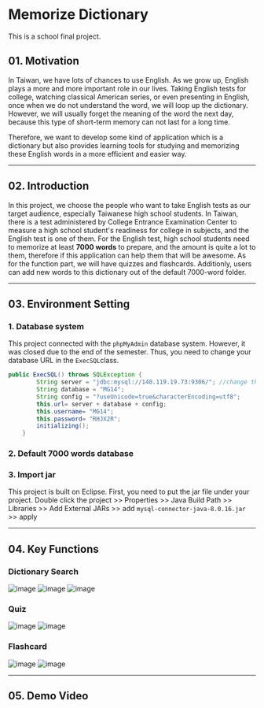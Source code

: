 # Memorize Dictionary
This is a school final project.

## 01. Motivation
In Taiwan, we have lots of chances to use English. As we grow up, English plays a more and more important role in our lives. Taking English tests for college, watching classical American series, or even presenting in English, once when we do not understand the word, we will loop up the dictionary. However, we will usually forget the meaning of the word the next day, because this type of short-term memory can not last for a long time.

Therefore, we want to develop some kind of application which is a dictionary but also provides learning tools for studying and memorizing these English words in a more efficient and easier way.
***
## 02. Introduction
In this project, we choose the people who want to take English tests as our target audience, especially Taiwanese high school students. In Taiwan, there is a test administered by College Entrance Examination Center to measure a high school student's readiness for college in subjects, and the English test is one of them. For the English test, high school students need to memorize at least **7000 words** to prepare, and the amount is quite a lot to them, therefore if this application can help them that will be awesome. As for the function part, we will have quizzes and flashcards. Additionly, users can add new words to this dictionary out of the default 7000-word folder.

***
## 03. Environment Setting
### 1. Database system
This project connected with the `phpMyAdmin` database system. However, it was closed due to the end of the semester. Thus, you need to change your database URL in the `ExecSQL`class.
```java
public ExecSQL() throws SQLException {
		String server = "jdbc:mysql://140.119.19.73:9306/"; //change the URL that the database you are using
		String database = "MG14";
		String config = "?useUnicode=true&characterEncoding=utf8";
		this.url= server + database + config;
		this.username= "MG14";
		this.password= "RHJX2R";
		initializing();
	}
```
### 2. Default 7000 words database
### 3. Import jar
This project is built on Eclipse. First, you need to put the jar file under your project.
Double click the project >> Properties >> Java Build Path >> Libraries >> Add External JARs >> add `mysql-connector-java-8.0.16.jar` >> apply
***
## 04. Key Functions
### Dictionary Search
![image](https://github.com/Wei-Hsi/template/blob/main/all%20project%20layout/java%20app/main%20page.png)
![image](https://github.com/Wei-Hsi/template/blob/main/all%20project%20layout/java%20app/search%20page.png)
![image](https://github.com/Wei-Hsi/template/blob/main/all%20project%20layout/java%20app/add%20new%20word.png)
### Quiz
![image](https://github.com/Wei-Hsi/template/blob/main/all%20project%20layout/java%20app/test%20page.png)
![image](https://github.com/Wei-Hsi/template/blob/main/all%20project%20layout/java%20app/test%20result.png)
### Flashcard
![image](https://github.com/Wei-Hsi/template/blob/main/all%20project%20layout/java%20app/ENG%20flashcard.png)
![image](https://github.com/Wei-Hsi/template/blob/main/all%20project%20layout/java%20app/CHN%20flashcard.png)

***
## 05. Demo Video


